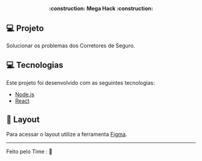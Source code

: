 <h1 align="center">
</h1>

<h4 align="center"> 
	:construction: Mega Hack :construction:
</h4>


## 💻 Projeto
<p>Solucionar os problemas dos Corretores de Seguro.</p>

## 💻 Tecnologias

Este projeto foi desenvolvido com as seguintes tecnologias:

- [Node.js](https://nodejs.org/en/) 
- [React](https://reactjs.org)

## 🔖 Layout

Para acessar o layout utilize a ferramenta [Figma](https://www.figma.com/file/CB66k1Beh6fX7uLjH7D14y/Gorila?node-id=157%3A305).


---

Feito pelo Time : :wave:
